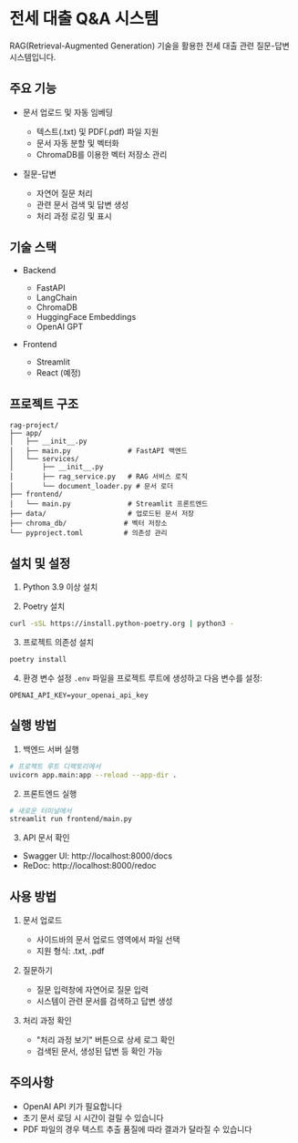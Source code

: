 # 전세 대출 Q&A 시스템

RAG(Retrieval-Augmented Generation) 기술을 활용한 전세 대출 관련 질문-답변 시스템입니다.

## 주요 기능

- 문서 업로드 및 자동 임베딩
  - 텍스트(.txt) 및 PDF(.pdf) 파일 지원
  - 문서 자동 분할 및 벡터화
  - ChromaDB를 이용한 벡터 저장소 관리

- 질문-답변
  - 자연어 질문 처리
  - 관련 문서 검색 및 답변 생성
  - 처리 과정 로깅 및 표시

## 기술 스택

- Backend
  - FastAPI
  - LangChain
  - ChromaDB
  - HuggingFace Embeddings
  - OpenAI GPT

- Frontend
  - Streamlit
  - React (예정)

## 프로젝트 구조

```
rag-project/
├── app/
│   ├── __init__.py
│   ├── main.py              # FastAPI 백엔드
│   └── services/
│       ├── __init__.py
│       ├── rag_service.py   # RAG 서비스 로직
│       └── document_loader.py # 문서 로더
├── frontend/
│   └── main.py              # Streamlit 프론트엔드
├── data/                    # 업로드된 문서 저장
├── chroma_db/              # 벡터 저장소
└── pyproject.toml          # 의존성 관리
```

## 설치 및 설정

1. Python 3.9 이상 설치

2. Poetry 설치
```bash
curl -sSL https://install.python-poetry.org | python3 -
```

3. 프로젝트 의존성 설치
```bash
poetry install
```

4. 환경 변수 설정
`.env` 파일을 프로젝트 루트에 생성하고 다음 변수를 설정:
```env
OPENAI_API_KEY=your_openai_api_key
```

## 실행 방법

1. 백엔드 서버 실행
```bash
# 프로젝트 루트 디렉토리에서
uvicorn app.main:app --reload --app-dir .
```

2. 프론트엔드 실행
```bash
# 새로운 터미널에서
streamlit run frontend/main.py
```

3. API 문서 확인
- Swagger UI: http://localhost:8000/docs
- ReDoc: http://localhost:8000/redoc

## 사용 방법

1. 문서 업로드
   - 사이드바의 문서 업로드 영역에서 파일 선택
   - 지원 형식: .txt, .pdf

2. 질문하기
   - 질문 입력창에 자연어로 질문 입력
   - 시스템이 관련 문서를 검색하고 답변 생성

3. 처리 과정 확인
   - "처리 과정 보기" 버튼으로 상세 로그 확인
   - 검색된 문서, 생성된 답변 등 확인 가능

## 주의사항

- OpenAI API 키가 필요합니다
- 초기 문서 로딩 시 시간이 걸릴 수 있습니다
- PDF 파일의 경우 텍스트 추출 품질에 따라 결과가 달라질 수 있습니다